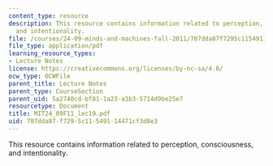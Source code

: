 ```yaml
---
content_type: resource
description: This resource contains information related to perception, consciousness,
  and intentionality.
file: /courses/24-09-minds-and-machines-fall-2011/707dda87f7295c11549114471cf3d8e3_MIT24_09F11_lec19.pdf
file_type: application/pdf
learning_resource_types:
- Lecture Notes
license: https://creativecommons.org/licenses/by-nc-sa/4.0/
ocw_type: OCWFile
parent_title: Lecture Notes
parent_type: CourseSection
parent_uid: 5a2740cd-bf81-1a23-a3b3-5714d9be25e7
resourcetype: Document
title: MIT24_09F11_lec19.pdf
uid: 707dda87-f729-5c11-5491-14471cf3d8e3
---
```

This resource contains information related to perception, consciousness, and intentionality.